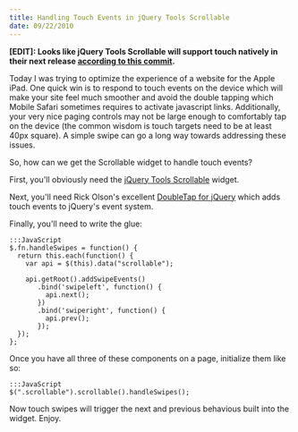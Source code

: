 ```yaml
--- 
title: Handling Touch Events in jQuery Tools Scrollable
date: 09/22/2010
---
```


[jQuery Tools Scrollable]: http://flowplayer.org/tools/scrollable/index.html
[DoubleTap for jQuery]: http://github.com/technoweenie/jquery.doubletap
[according to this commit]: http://github.com/jquerytools/jquerytools/commit/d63892b54a85e00bb73ce248f8db29acf327d293

**[EDIT]: Looks like jQuery Tools Scrollable will support touch natively in their next release [according to this commit].**

Today I was trying to optimize the experience of a website for the Apple iPad. One quick win is to respond to touch events on the device which will make your site feel much smoother and avoid the double tapping which Mobile Safari sometimes requires to activate javascript links. Additionally, your very nice paging controls may not be large enough to comfortably tap on the device (the common wisdom is touch targets need to be at least 40px square). A simple swipe can go a long way towards addressing these issues.

So, how can we get the Scrollable widget to handle touch events?

First, you'll obviously need the [jQuery Tools Scrollable] widget.

Next, you'll need Rick Olson's excellent [DoubleTap for jQuery] which adds touch events to jQuery's event system.

Finally, you'll need to write the glue:

    :::JavaScript
    $.fn.handleSwipes = function() {
      return this.each(function() {
        var api = $(this).data("scrollable");

        api.getRoot().addSwipeEvents()
           .bind('swipeleft', function() {
             api.next();
           })
           .bind('swiperight', function() {
             api.prev();
           });
      });
    };

Once you have all three of these components on a page, initialize them like so:

    :::JavaScript
    $(".scrollable").scrollable().handleSwipes();

Now touch swipes will trigger the next and previous behavious built into the widget. Enjoy.
